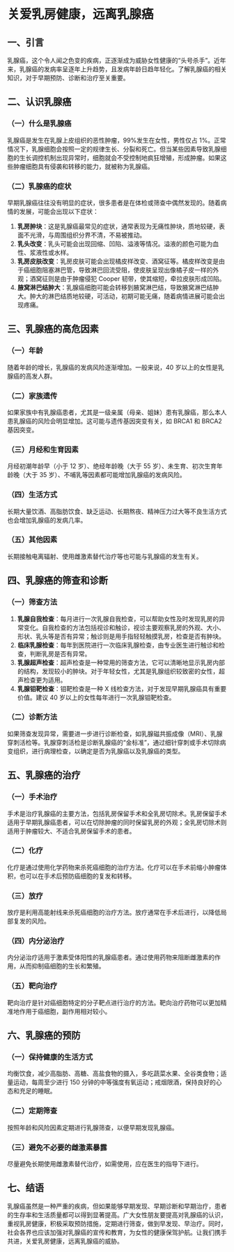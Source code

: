 # 关爱乳房健康，远离乳腺癌

## 一、引言
乳腺癌，这个令人闻之色变的疾病，正逐渐成为威胁女性健康的“头号杀手”。近年来，乳腺癌的发病率呈逐年上升趋势，且发病年龄日趋年轻化。了解乳腺癌的相关知识，对于早期预防、诊断和治疗至关重要。

## 二、认识乳腺癌
### （一）什么是乳腺癌
乳腺癌是发生在乳腺上皮组织的恶性肿瘤，99%发生在女性，男性仅占 1%。正常情况下，乳腺细胞会按照一定的规律生长、分裂和死亡。但当某些因素导致乳腺细胞的生长调控机制出现异常时，细胞就会不受控制地疯狂增殖，形成肿瘤。如果这些肿瘤细胞具有侵袭和转移的能力，就被称为乳腺癌。

### （二）乳腺癌的症状
早期乳腺癌往往没有明显的症状，很多患者是在体检或筛查中偶然发现的。随着病情的发展，可能会出现以下症状：
1. **乳房肿块**：这是乳腺癌最常见的症状，通常表现为无痛性肿块，质地较硬，表面不光滑，与周围组织分界不清，不易被推动。
2. **乳头改变**：乳头可能会出现回缩、凹陷、溢液等情况。溢液的颜色可能为血性、浆液性或水样。
3. **乳房皮肤改变**：乳房皮肤可能会出现橘皮样改变、酒窝征等。橘皮样改变是由于癌细胞阻塞淋巴管，导致淋巴回流受阻，使皮肤呈现出像橘子皮一样的外观；酒窝征则是由于肿瘤侵犯 Cooper 韧带，使其缩短，牵拉皮肤形成凹陷。
4. **腋窝淋巴结肿大**：乳腺癌细胞可能会转移到腋窝淋巴结，导致腋窝淋巴结肿大。肿大的淋巴结质地较硬，可活动，初期可能无痛，随着病情进展可能会出现疼痛。

## 三、乳腺癌的高危因素
### （一）年龄
随着年龄的增长，乳腺癌的发病风险逐渐增加。一般来说，40 岁以上的女性是乳腺癌的高发人群。
### （二）家族遗传
如果家族中有乳腺癌患者，尤其是一级亲属（母亲、姐妹）患有乳腺癌，那么本人患乳腺癌的风险会明显增加。这可能与遗传基因突变有关，如 BRCA1 和 BRCA2 基因突变。
### （三）月经和生育因素
月经初潮年龄早（小于 12 岁）、绝经年龄晚（大于 55 岁）、未生育、初次生育年龄晚（大于 35 岁）、不哺乳等因素都可能增加乳腺癌的发病风险。
### （四）生活方式
长期大量饮酒、高脂肪饮食、缺乏运动、长期熬夜、精神压力过大等不良生活方式也会增加乳腺癌的发病几率。
### （五）其他因素
长期接触电离辐射、使用雌激素替代治疗等也可能与乳腺癌的发生有关。

## 四、乳腺癌的筛查和诊断
### （一）筛查方法
1. **乳腺自我检查**：每月进行一次乳腺自我检查，可以帮助女性及时发现乳房的异常变化。自我检查的方法包括视诊和触诊，视诊主要观察乳房的外观、大小、形状、乳头等是否有异常；触诊则是用手指轻轻触摸乳房，检查是否有肿块。
2. **临床乳腺检查**：每年到医院进行一次临床乳腺检查，由专业医生进行触诊和检查，判断乳房是否有异常。
3. **乳腺超声检查**：超声检查是一种常用的筛查方法，它可以清晰地显示乳房内部的结构，发现较小的肿块。对于年轻女性，尤其是乳腺组织较致密的女性，超声检查更为适用。
4. **乳腺钼靶检查**：钼靶检查是一种 X 线检查方法，对于发现早期乳腺癌具有重要价值。建议 40 岁以上的女性每年进行一次乳腺钼靶检查。

### （二）诊断方法
如果筛查发现异常，需要进一步进行诊断检查，如乳腺磁共振成像（MRI）、乳腺穿刺活检等。乳腺穿刺活检是诊断乳腺癌的“金标准”，通过细针穿刺或手术切除病变组织，进行病理检查，以确定是否为乳腺癌以及乳腺癌的类型。

## 五、乳腺癌的治疗
### （一）手术治疗
手术是治疗乳腺癌的主要方法，包括乳房保留手术和全乳房切除术。乳房保留手术适用于早期乳腺癌患者，可以在切除肿瘤的同时保留乳房的外观；全乳房切除术则适用于肿瘤较大、不适合乳房保留手术的患者。
### （二）化疗
化疗是通过使用化学药物来杀死癌细胞的治疗方法。化疗可以在手术前缩小肿瘤体积，也可以在手术后预防癌细胞的复发和转移。
### （三）放疗
放疗是利用高能射线来杀死癌细胞的治疗方法。放疗通常在手术后进行，以降低局部复发的风险。
### （四）内分泌治疗
内分泌治疗适用于激素受体阳性的乳腺癌患者。通过使用药物来阻断雌激素的作用，从而抑制癌细胞的生长和繁殖。
### （五）靶向治疗
靶向治疗是针对癌细胞特定的分子靶点进行治疗的方法。靶向治疗药物可以更加精准地作用于癌细胞，副作用相对较小。

## 六、乳腺癌的预防
### （一）保持健康的生活方式
均衡饮食，减少高脂肪、高糖、高盐食物的摄入，多吃蔬菜水果、全谷类食物；适量运动，每周至少进行 150 分钟的中等强度有氧运动；戒烟限酒，保持良好的心态和充足的睡眠。
### （二）定期筛查
按照年龄和风险因素定期进行乳腺筛查，以便早期发现乳腺癌。
### （三）避免不必要的雌激素暴露
尽量避免长期使用雌激素替代治疗，如需使用，应在医生的指导下进行。

## 七、结语
乳腺癌虽然是一种严重的疾病，但如果能够早期发现、早期诊断和早期治疗，患者的生存率和生活质量都可以得到显著提高。广大女性朋友要提高对乳腺癌的认识，重视乳房健康，积极采取预防措施，定期进行筛查，做到早发现、早治疗。同时，社会各界也应该加强对乳腺癌的宣传和教育，为女性的健康保驾护航。让我们携手共进，关爱乳房健康，远离乳腺癌的威胁。 